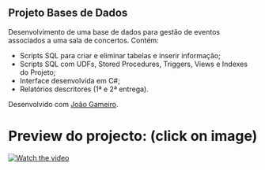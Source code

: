 ## Projeto Bases de Dados
Desenvolvimento de uma base de dados para gestão de eventos associados a uma sala de concertos. Contém:
* Scripts SQL para criar e eliminar tabelas e inserir informação;
* Scripts SQL com UDFs, Stored Procedures, Triggers, Views e Indexes do Projeto;
* Interface desenvolvida em C#;
* Relatórios descritores (1ª e 2ª entrega).

Desenvolvido com [João Gameiro](https://github.com/JPCGameiro).

# Preview do projecto: (click on image)
[![Watch the video](https://img.youtube.com/vi/dm-Stf5AznQ/maxresdefault.jpg)](https://youtu.be/dm-Stf5AznQ)
